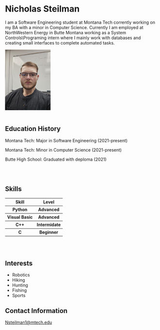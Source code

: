 <body>
<h1>Nicholas Steilman</h1>
<p>I am a Software Engineering student at Montana Tech corrently working on my BA with a minor in Computer Science. Currently I am employed at NorthWestern Energy in Butte Montana working as a System Controls\Programing intern where I mainly work with databases and creating small interfaces to complete automated tasks.</p>
<img src="NickSteilman.jpg" alt="Nick Steilman Headshot" width="150" height="200">
<br></br>
<h2>Education History</h2>
<p>Montana Tech: Major in Software Engineering (2021-present)</p>
<p>Montana Tech: Minor in Computer Science (2021-present)</p>
<p>Butte High School: Graduated with deploma (2021)</p>

<br></br>

<h2>Skills</h2>
<table>
    <tr>
        <th>Skill</th>
        <th>Level</th>
    </tr>
    <tr>
        <th>Python</th>
        <th>Advanced</th>
    </tr>
    <tr>
        <th>Visual Basic</th>
        <th>Advanced</th>
    </tr>
    <tr>
        <th>C++</th>
        <th>Intermidate</th>
    </tr>
    <tr>
        <th>C</th>
        <th>Beginner</th>
    </th>
</table>

<br></br>

<h2>Interests</h2>
<ul>
    <li>Robotics</li>
    <li>Hiking</li>
    <li>Hunting</li>
    <li>Fishing</li>
    <li>Sports</li>
</ul>

<h2>Contact Information</h2>
<a href="Nsteilman1@mtech.edu">Nsteilman1@mtech.edu</a>
